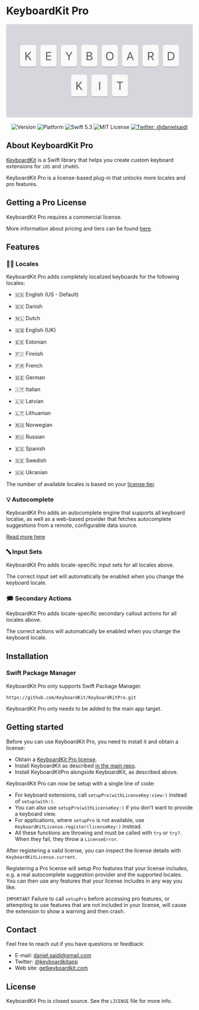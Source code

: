 # KeyboardKit Pro

<p align="center">
    <img src ="Resources/Logo.png" width=600 />
</p>

<p align="center">
    <img src="https://img.shields.io/github/v/release/KeyboardKit/KeyboardKit?color=%2300550&sort=semver" alt="Version" />
    <img src="https://img.shields.io/cocoapods/p/KeyboardKit.svg?style=flat" alt="Platform" />
    <img src="https://img.shields.io/badge/Swift-5.3-orange.svg" alt="Swift 5.3" />
    <img src="https://img.shields.io/github/license/KeyboardKit/KeyboardKit" alt="MIT License" />
    <a href="https://twitter.com/danielsaidi">
        <img src="https://img.shields.io/badge/contact-@danielsaidi-blue.svg?style=flat" alt="Twitter: @danielsaidi" />
    </a>
</p>


## About KeyboardKit Pro

[KeyboardKit][KeyboardKit] is a Swift library that helps you create custom keyboard extensions for `iOS` and `iPadOS`.  

KeyboardKit Pro is a license-based plug-in that unlocks more locales and pro features.



## Getting a Pro License

KeyboardKit Pro requires a commercial license.

More information about pricing and tiers can be found [here][Licenses].



## Features


### 🏳️‍🌈 Locales

KeyboardKit Pro adds completely localized keyboards for the following locales:

* 🇺🇸 English (US - Default)

* 🇩🇰 Danish
* 🇳🇱 Dutch
* 🇬🇧 English (UK)
* 🇪🇪 Estonian
* 🇫🇮 Finnish
* 🇫🇷 French
* 🇩🇪 German
* 🇮🇹 Italian
* 🇱🇻 Latvian
* 🇱🇹 Lithuanian
* 🇳🇴 Norwegian
* 🇷🇺 Russian
* 🇪🇸 Spanish
* 🇸🇪 Swedish
* 🇺🇦 Ukranian

The number of available locales is based on your [license tier][Licenses].


### 💡 Autocomplete

KeyboardKit Pro adds an autocomplete engine that supports all keyboard localse, as well as a web-based provider that fetches autocomplete suggestions from a remote, configurable data source. 

[Read more here][Autocomplete]


### 🔤 Input Sets

KeyboardKit Pro adds locale-specific input sets for all locales above.

The correct input set will automatically be enabled when you change the keyboard locale.


### 🗯 Secondary Actions

KeyboardKit Pro adds locale-specific secondary callout actions for all locales above.

The correct actions will automatically be enabled when you change the keyboard locale.



## Installation

### Swift Package Manager

KeyboardKit Pro only supports Swift Package Manager.

```
https://github.com/KeyboardKit/KeyboardKitPro.git
```

KeyboardKit Pro only needs to be added to the main app target.



## Getting started

Before you can use KeyboardKit Pro, you need to install it and obtain a license:

* Obtain a [KeyboardKit Pro license][Licenses].
* Install KeyboardKit as described [in the main repo][KeyboardKit].
* Install KeyboardKitPro alongside KeyboardKit, as described above.

KeyboardKit Pro can now be setup with a single line of code:

* For keyboard extensions, call `setupPro(withLicenseKey:view:)` instead of `setup(with:)`. 
* You can also use `setupPro(withLicenseKey:)` if you don't want to provide a keyboard view.
* For applications, where `setupPro` is not available, use `KeyboardKitLicense.register(licenseKey:)` instead.
* All these functions are throwing and must be called with `try` or `try?`. When they fail, they throw a `LicenseError`.

After registering a valid license, you can inspect the license details with `KeyboardKitLicense.current`.

Registering a Pro license will setup Pro features that your license includes, e.g. a real autocomplete suggestion provider and the supported locales. You can then use any features that your license includes in any way you like.

`IMPORTANT` Failure to call `setupPro` before accessing pro features, or attempting to use features that are not included in your license, will cause the extension to show a warning and then crash.


## Contact

Feel free to reach out if you have questions or feedback:

* E-mail: [daniel.saidi@gmail.com][Email]
* Twitter: [@keyboardkitapp][Twitter]
* Web site: [getkeyboardkit.com][Website]


## License

KeyboardKit Pro is closed source. See the `LICENSE` file for more info.



[Autocomplete]: https://github.com/KeyboardKit/KeyboardKit/blob/master/readmes/Autocomplete.md
[KeyboardKit]: https://github.com/KeyboardKit/KeyboardKit

[Email]: mailto:daniel.saidi@gmail.com
[Twitter]: http://www.twitter.com/getkeyboardkit
[Website]: https://getkeyboardkit.com
[Licenses]: https://getkeyboardkit.com/pro
